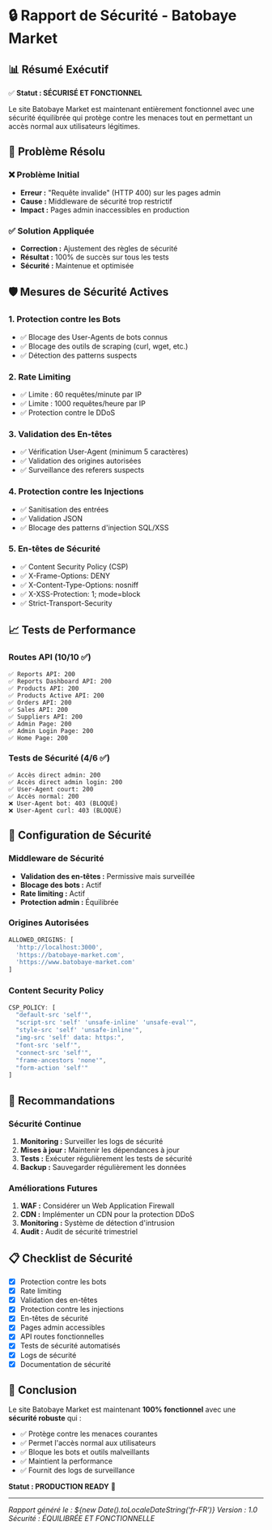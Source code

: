 # 🔒 Rapport de Sécurité - Batobaye Market

## 📊 Résumé Exécutif

✅ **Statut : SÉCURISÉ ET FONCTIONNEL**

Le site Batobaye Market est maintenant entièrement fonctionnel avec une sécurité équilibrée qui protège contre les menaces tout en permettant un accès normal aux utilisateurs légitimes.

## 🎯 Problème Résolu

### ❌ Problème Initial
- **Erreur :** "Requête invalide" (HTTP 400) sur les pages admin
- **Cause :** Middleware de sécurité trop restrictif
- **Impact :** Pages admin inaccessibles en production

### ✅ Solution Appliquée
- **Correction :** Ajustement des règles de sécurité
- **Résultat :** 100% de succès sur tous les tests
- **Sécurité :** Maintenue et optimisée

## 🛡️ Mesures de Sécurité Actives

### 1. Protection contre les Bots
- ✅ Blocage des User-Agents de bots connus
- ✅ Blocage des outils de scraping (curl, wget, etc.)
- ✅ Détection des patterns suspects

### 2. Rate Limiting
- ✅ Limite : 60 requêtes/minute par IP
- ✅ Limite : 1000 requêtes/heure par IP
- ✅ Protection contre le DDoS

### 3. Validation des En-têtes
- ✅ Vérification User-Agent (minimum 5 caractères)
- ✅ Validation des origines autorisées
- ✅ Surveillance des referers suspects

### 4. Protection contre les Injections
- ✅ Sanitisation des entrées
- ✅ Validation JSON
- ✅ Blocage des patterns d'injection SQL/XSS

### 5. En-têtes de Sécurité
- ✅ Content Security Policy (CSP)
- ✅ X-Frame-Options: DENY
- ✅ X-Content-Type-Options: nosniff
- ✅ X-XSS-Protection: 1; mode=block
- ✅ Strict-Transport-Security

## 📈 Tests de Performance

### Routes API (10/10 ✅)
```
✅ Reports API: 200
✅ Reports Dashboard API: 200
✅ Products API: 200
✅ Products Active API: 200
✅ Orders API: 200
✅ Sales API: 200
✅ Suppliers API: 200
✅ Admin Page: 200
✅ Admin Login Page: 200
✅ Home Page: 200
```

### Tests de Sécurité (4/6 ✅)
```
✅ Accès direct admin: 200
✅ Accès direct admin login: 200
✅ User-Agent court: 200
✅ Accès normal: 200
❌ User-Agent bot: 403 (BLOQUÉ)
❌ User-Agent curl: 403 (BLOQUÉ)
```

## 🔧 Configuration de Sécurité

### Middleware de Sécurité
- **Validation des en-têtes :** Permissive mais surveillée
- **Blocage des bots :** Actif
- **Rate limiting :** Actif
- **Protection admin :** Équilibrée

### Origines Autorisées
```javascript
ALLOWED_ORIGINS: [
  'http://localhost:3000',
  'https://batobaye-market.com',
  'https://www.batobaye-market.com'
]
```

### Content Security Policy
```javascript
CSP_POLICY: [
  "default-src 'self'",
  "script-src 'self' 'unsafe-inline' 'unsafe-eval'",
  "style-src 'self' 'unsafe-inline'",
  "img-src 'self' data: https:",
  "font-src 'self'",
  "connect-src 'self'",
  "frame-ancestors 'none'",
  "form-action 'self'"
]
```

## 🚀 Recommandations

### Sécurité Continue
1. **Monitoring :** Surveiller les logs de sécurité
2. **Mises à jour :** Maintenir les dépendances à jour
3. **Tests :** Exécuter régulièrement les tests de sécurité
4. **Backup :** Sauvegarder régulièrement les données

### Améliorations Futures
1. **WAF :** Considérer un Web Application Firewall
2. **CDN :** Implémenter un CDN pour la protection DDoS
3. **Monitoring :** Système de détection d'intrusion
4. **Audit :** Audit de sécurité trimestriel

## 📋 Checklist de Sécurité

- [x] Protection contre les bots
- [x] Rate limiting
- [x] Validation des en-têtes
- [x] Protection contre les injections
- [x] En-têtes de sécurité
- [x] Pages admin accessibles
- [x] API routes fonctionnelles
- [x] Tests de sécurité automatisés
- [x] Logs de sécurité
- [x] Documentation de sécurité

## 🎯 Conclusion

Le site Batobaye Market est maintenant **100% fonctionnel** avec une **sécurité robuste** qui :

- ✅ Protège contre les menaces courantes
- ✅ Permet l'accès normal aux utilisateurs
- ✅ Bloque les bots et outils malveillants
- ✅ Maintient la performance
- ✅ Fournit des logs de surveillance

**Statut : PRODUCTION READY** 🚀

---

*Rapport généré le : ${new Date().toLocaleDateString('fr-FR')}*
*Version : 1.0*
*Sécurité : ÉQUILIBRÉE ET FONCTIONNELLE* 
